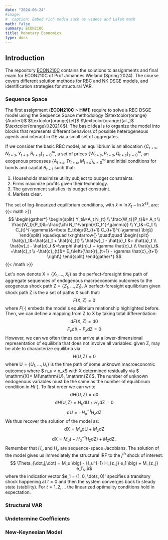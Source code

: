 ```yaml
---
date: "2024-06-24"
#image:
#  caption: Embed rich media such as videos and LaTeX math
math: false
summary: ECON210C
title: Monetary Economics
type: docs
---
```


## Introduction

The repository [ECON210C](https://github.com/LapoBini/210C) contains the solutions to assignments and final exam for ECON210C of Prof Johannes Wieland (Spring 2024). The course covers different solution methods for RBC and NK DSGE models, and identification strategies for structural VAR. 

### Sequence Space
The first assignment (__ECON210C__ > __HW1__) require to solve a RBC DSGE model using the Sequence Space methodology ($\textcolor{orange}{Auclert}$ $\textcolor{orange}{et}$ $\textcolor{orange}{al.,}$ $\textcolor{orange}{(2021)}$). The basic idea is to organize the model into blocks that represents different behaviors of possible heterogeneous agents and interact in GE via a small set of aggregates.

If we consider the basic RBC model, an equilibrium is an allocation $\{C_{t+s},N_{t+s},Y_{t+s},B_{t+s}\}_{s=0}^{\infty}$, a set of prices $\{W_{t+s},P_{t+s},Q_{t+s}\}_{s=0}^{\infty}$, an exogenous processes $\{A_{t+s},Tr_{t+s},M_{t+s}\}_{s=0}^{\infty}$ and initial conditions for bonds and capital $B_{t-1}$ such that:
1. Households maximize utility subject to budget constraints.
2. Firms maximize profits given their technology.
3. The government satisfies its budget constraint.
4. Markets clear.

The set of log-linearized equilibrium conditions, with  $\hat x \approx \ln X_t - \ln X^{ss}$, are:
{{< math >}}
$$
\begin{gather*}
\begin{split}
    Y_t&=A_t N_{t} \\
	\frac{W_t}{P_t}&= A_t  \\
	\frac{W_t}{P_t}&=\frac{\chi N_t^\varphi}{C_t^{-\gamma}} \\
	Y_t&=C_t \\
	C_{t}^{-\gamma}&=\beta E_t\big\{R_{t+1} C_{t+1}^{-\gamma} \big\} 
    \end{split}
    \quad\quad \xrightarrow{} \quad\quad
    \begin{split}
    \hat{y}_t&=\hat{a}_t + \hat{n}_{t}  \\
	\hat{w}_t - \hat{p}_t &= \hat{a}_t  \\
	\hat{w}_t - \hat{p}_t &=\varphi \hat{n}_t + \gamma \hat{c}_t \\
	\hat{y}_t& =\hat{c}_t \\
	-\hat{c}_{t}&= E_t\left\{\hat{r}_{t+1} - \gamma \hat{c}_{t+1} \right\} 
    \end{split}
\end{gather*}
$$
{{< /math >}}

Let's now denote $\mathrm{X} = \{X_1,\dots,X_t\}$ as the perfect-foresight time path of aggregate sequences of endogenous macroeconomic outcomes to the exogenous shock path $\mathrm{Z} = \{Z_1,\dots,Z_t\}$. A perfect-foresight equilibrium given shock path $\mathrm{Z}$ is the a set of paths $\mathrm{X}$ such that:
$$ F(\mathrm{X}, \mathrm{Z}) = 0 $$
where $F(\cdot)$ embeds the model's equilibrium relationship highlighted before. Then, we can define a mapping from $\mathrm{Z}$ to $\mathrm{X}$ by taking total differentiation:
$$ \text{d}F(\mathrm{X}, \mathrm{Z}) = \text{d}0 $$
$$ F_x \text{d}\mathrm{X} + F_z \text{d}\mathrm{Z} = 0 $$
However, we can we often times can arrive at a lower-dimensional representation of equilibria that does not involve all variables: given $\mathrm{Z}$, may be able to characterize equilibria via
$$ H(\mathrm{U}, \mathrm{Z}) = 0 $$
where $\mathrm{U} = \{U_1,\dots,U_t\}$ is the time path of some unknown macroeconomic outcomes where $ n_u < n_x$ with $\mathrm{X}$ determined residually via $ \mathrm{X}= M(\mathrm{U}, \mathrm{Z})$. The number of unknown endogenous variables must be the same as the number of equilibrium condition in $H(\cdot)$. To first order we can write
$$ \text{d}H(\mathrm{U}, \mathrm{Z}) = \text{d}0 $$
$$ \text{d}H(\mathrm{U}, \mathrm{Z}) = H_u\text{d}\mathrm{U} + H_z \text{d}\mathrm{Z} = 0 $$
$$ \text{d}\mathrm{U} = - H_u^{-1} H_z \text{d}\mathrm{Z} $$
We thus recover the solution of the model as:
$$ \text{d}\mathrm{X} = M_u\text{d}\mathrm{U} + M_z \text{d}\mathrm{Z} $$
$$ \text{d}\mathrm{X} = M_u \big( - H_u^{-1} H_z \text{d}\mathrm{Z} \big) + M_z \text{d}\mathrm{Z}\,.$$
Remember that $H_u$ and $H_z$ are sequence-space Jacobians. The solution of the model gives us immediately the structural IRF to the $j^{th}$ shock of interest:
$$ \Theta_{\dot,j,\dot} = M_u \big( - H_u^{-1} H_{z_j} e_1 \big) + M_{z_j} e_1\,.$$
where the indicatior vector $e_1 = (1, 0, \dots, 0)' specifies a transitory shock happening at $t=0$ and then the system converges back to steady state (stability). For $t=1,2,\dots$ the linearized optimality conditions hold in expectation.


### Structural VAR

### Undetermine Coefficients

### New-Keynesian Model

